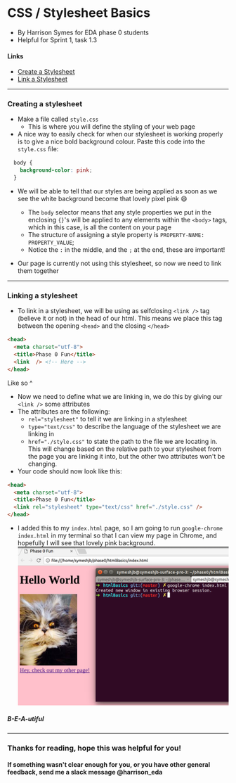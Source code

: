 # CSS / Stylesheet Basics

- By Harrison Symes for EDA phase 0 students
- Helpful for Sprint 1, task 1.3

#### Links
  - [Create a Stylesheet](#creating-a-stylesheet)
  - [Link a Stylesheet](#linking-a-stylesheet)

---

### Creating a stylesheet
  * Make a file called `style.css`
    * This is where you will define the styling of your web page
  * A nice way to easily check for when our stylesheet is working properly is to give a nice bold background colour. Paste this code into the `style.css` file:
  ``` css
    body {
      background-color: pink;
    }
  ```
  * We will be able to tell that our styles are being applied as soon as we see the white background become that lovely pixel pink :smile:
    * The `body` selector means that any style properties we put in the enclosing `{}`'s will be applied to any elements within the `<body>` tags, which in this case, is all the content on your page
    * The structure of assigning a style property is `PROPERTY-NAME: PROPERTY_VALUE`;
    * Notice the `:` in the middle, and the `;` at the end, these are important!

  * Our page is currently not using this stylesheet, so now we need to link them together

---

### Linking a stylesheet
  * To link in a stylesheet, we will be using as selfclosing `<link />` tag (believe it or not) in the head of our html. This means we place this tag between the opening `<head>` and the closing `</head>`
  ```html
  <head>
    <meta charset="utf-8">
    <title>Phase 0 Fun</title>
    <link  /> <!-- Here -->
  </head>
  ```
  Like so ^

  * Now we need to define what we are linking in, we do this by giving our `<link />` some attributes
  * The attributes are the following:
    * `rel="stylesheet"` to tell it we are linking in a stylesheet
    * `type="text/css"` to describe the language of the stylesheet we are linking in
    * `href="./style.css"` to state the path to the file we are locating in. This will change based on the relative path to your stylesheet from the page you are linking it into, but the other two attributes won't be changing.
  * Your code should now look like this:
  ```html
  <head>
    <meta charset="utf-8">
    <title>Phase 0 Fun</title>
    <link rel="stylesheet" type="text/css" href="./style.css" />
  </head>
  ```

  * I added this to my `index.html` page, so I am going to run `google-chrome index.html` in my terminal so that I can view my page in Chrome, and hopefully I will see that lovely pink background.
  ![Background Working](images/Pink!.png)
  ##### B-E-A-utiful

  ---

### Thanks for reading, hope this was helpful for you!
#### If something wasn't clear enough for you, or you have other general feedback, send me a slack message @harrison_eda
